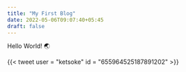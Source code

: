 ```yaml
---
title: "My First Blog"
date: 2022-05-06T09:07:40+05:45
draft: false
---
```


Hello World!    :earth_asia:


{{< tweet user = "ketsoke" id = "655964525187891202" >}}
